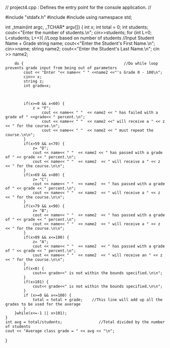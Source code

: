 // project4.cpp : Defines the entry point for the console application.
//

#include "stdafx.h"
#include <iostream>
#include <string>
using namespace std;

int _tmain(int argc, _TCHAR* argv[])
{
	int x;
	int total = 0;
	int students;
	cout<<"Enter the number of students.\n";
	cin>>students;
	for (int L=0; L<students; L++){								//Loop based on number of students
															//Input Student Name + Grade
			string name;
			cout<<"Enter the Student's First Name.\n";
			cin>>name;
			string name2;
			cout<<"Enter the Student's Last Name.\n";
			cin >> name2;

		do {											//Do while loop prevents grade input from being out of parameters
			cout << "Enter "<< name<< " " <<name2 <<"'s Grade 0 - 100\n";
			cin>> x;
			string z;
			int grade=x;

		

			if(x>=0 && x<60) {
				z = "F";
					cout << name<< " "  << name2 << " has failed with a grade of " <<grade<< " percent.\n";
					cout << name<< " "  << name2 <<" will receive a " << z << " for the course.\n";
					cout << name<< " "  << name2 << " must repeat the course.\n\n";
			}
			if(x>59 && x<70) {
				z= "D";
				cout << name<< " "  << name2 << " has passed with a grade of " << grade << " percent.\n";
				cout << name<< " "  << name2  << " will receive a " << z << " for the course.\n\n";
			}
			if(x>69 && x<80) {
				z= "C";
				cout << name<< " "  << name2  << " has passed with a grade of " << grade << " percent.\n";
				cout << name<< " "  << name2  << " will receive a " << z << " for the course.\n\n";
			}
			if(x>79 && x<90) {
				z= "B";
				cout << name<< " "  << name2  << " has passed with a grade of " << grade << " percent.\n";
				cout << name<< " "  << name2  << " will receive a " << z << " for the course.\n\n";
			}
			if(x>89 && x<=100) {
				z= "A";
				cout << name<< " "  << name2  << " has passed with a grade of " << grade << " percent.\n";
				cout << name<< " "  << name2  << " will receive an " << z << " for the course.\n\n";
			}
			if(x<0) {
				cout<< grade<<" is not within the bounds specified.\n\n";
			}
			if(x>101) {
				cout<< grade<<" is not within the bounds specified.\n\n";
			}
			if (x>=0 && x<=100) {
				total = total + grade;    //This line will add up all the grades to be used for the average
			}
		}while(x<=-1 || x>101);	
	}
	int avg = total/students;                //Total divided by the number of students
	cout << "Average class grade = " << avg << "\n";
}
